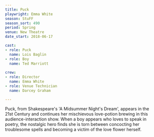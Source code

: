 ```yaml
---
title: Puck
playwright: Emma White
season: StuFF
season_sort: 490
period: Spring
venue: New Theatre
date_start: 2018-06-17

cast:
- role: Puck
  name: Lois Baglin
- role: Boy
  name: Ted Marriott
  
crew:
- role: Director 
  name: Emma White
- role: Venue Technician
  name: Darcey Graham

---
```


Puck, from Shakespeare's 'A Midsummer Night's Dream', appears in the 21st Century and continues her mischievous love-potion brewing in this audience-interaction show. When a boy appears who loves to speak in poetry, the nostalgic hero finds she is torn between concocting her troublesome spells and becoming a victim of the love flower herself.
